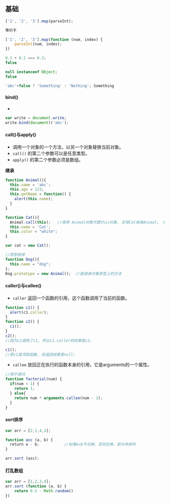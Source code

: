 ## 基础

```js
['1', '2', '3'].map(parseInt);

等价于

['1', '2', '3'].map(function (num, index) {
    parseInt(num, index);
})
```

```js
0.1 + 0.2 === 0.3;
false

null instanceof Object;
false

'abc'+false ? 'Something' : 'Nothing'; Something
```

#### bind()
* 
```js
var write = document.write;
write.bind(document)('abc');
```

#### call()与apply()
* 调用一个对象的一个方法，以另一个对象替换当前对象。
* `call()` 的第二个参数可以是任意类型。
* `apply()` 的第二个参数必须是数组。

**继承**
```js
function Animal(){
  this.name = 'abc';
  this.age = 123;
  this.getName = function() {
    alert(this.name);
  }
}

function Cat(){
  Animal.call(this);   //使用 Animal对象代替this对象, 实现Cat继承Animal。 但call不能继承对象原型上的方法
  this.name = 'Cat';
  this.color = "white";
}

var cat = new Cat();

//原型继承
function Dog(){
  this.name = "dog";
};
Dog.prototype = new Animal();  //能继承对象原型上的方法
```

#### caller()与callee()
* `caller` 返回一个函数的引用，这个函数调用了当前的函数。
```js
function c1() {
  alert(c1.caller);
}
function c2() {
  c1();    
}
c2();
//因为c2调用了c1, 所以c1.caller的结果是c2。

c1();
//若c1是顶层函数, 则返回结果是null;
```
* `callee` 放回正在执行的函数本身的引用，它是arguments的一个属性。
```js
//用于递归
function factorial(num) {
  if(num < 1) {
    return 1;
  } else{
    return num * arguments.callee(num - 1);
  }
}
```


#### sort排序
```js
var arr = [2,1,4,3];

function asc (a, b) {
  return a - b;           //如果a<b不交换，否则交换，即升序排列
}

arr.sort (asc);
```

#### 打乱数组
```js
var arr = [1,2,3,4];
arr.sort (function (a, b) {
    return 0.5 - Math.random()
})
```
